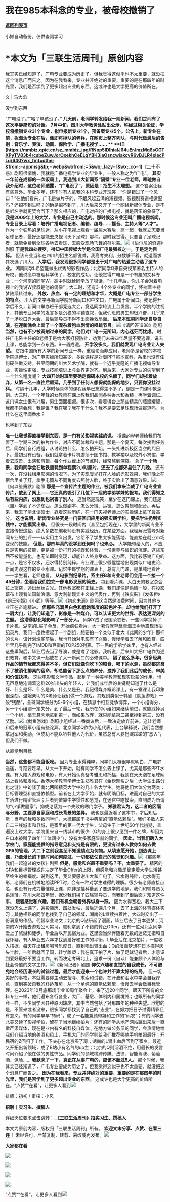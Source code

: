 # 我在985本科念的专业，被母校撤销了

[**返回列表页**](/gzh/三联生活周刊)

小懒自动备份，仅供查阅学习

# ***本文为「三联生活周刊」原创内容**

  
  

我其实已经知道了，广电专业要成为历史了。但我觉得这似乎也不太重要，就没把这个消息广而告之。因为在我看来，专业并非绝对的重要，重要的是在那四年的时光里，我们是否学到了更多超出专业的东西。这或许也是大学更高的价值所在。

  
  

文 | 马大彪

没学到东西

“广电没了。”“哈？早该没了。” ****几天前，老同学转发给我一则新闻，我们之间有了这次平静简短的对话。
7月中旬，四川大学教务处贴出公示，称经过相关论证，学校将撤销专业31个专业，拟申报新专业1个，预备案专业5个。公告上，新专业在前，拟淘汰专业在后，像即将掉队的老兵，在网页上整齐列队，与时代做最后的告别：音乐学、表演、动画、保险学、广播电视学……
**
**![](https://mmbiz.qpic.cn/sz_mmbiz_jpg/RNpp5IDIhiaIJ64uErJmzMq6sGGTXPyTV83b4rcsbeZuwJorOxekhCeELqYBK3iaOsncwiakcvR6vBJLR4xlecPLg/640?wx_fmt=other
&from;=appmsg&tp;=webp&wxfrom;=5&wx;_lazy=1&wx;_co=1)****《二十不惑》剧照很惭愧，我就是广播电视学专业的毕业生，一般人称之为“广电”。
**其实一年前在成都的一次饭局上，我遇到川大新闻系“隔壁”专业一位老师，寒暄做自我介绍时，这位老师透露，“广电没了”，原因是：招生不太理想。**
这个答案让我有些意外。毕业多年，还不时有人拿我的本科专业开玩笑：“你是错过了一个风口？”在他们看来，广电是做片子的，不跟风起云涌的短视频、影视剧赛道相适配吗？还招不到生吗？的确是招不到了，川大后来又开了一个网络新媒体专业，是不是听名字就更契合当下？那么相应的，广电对应的广播电视，就是落伍的象征了。
**我是2009年上的大学，专业是自己主动选的。那时候这专业还叫广播电视新闻，专业目录上写着：培养广播电视记者、编辑、编导……播音、主持人等“人才”。**
作为一个狂热的足球迷，从小在电视上观看一届届大赛后，高一起，我就立志要当足球记者，最好还是能去央视《天下足球》那种。那时我觉得，只要当了足球记者，就能免费到全球各地去看球、去感受现场飞舞的荷尔蒙。![](https://mmbiz.qpic.cn/mmbiz_jpg/c2Sib3Mp7pOM4mY0kIGkrWMdacITbHaEZN2fQUSFe5hntOjiaWsnsw9jLh0fbhb507xc6j4ejUQcJt3hFz8soibOw/640?wx_fmt=jpeg&from;=appmsg)《伯尔尼的奇迹》剧照
**于是我四处搜罗，得知中国传媒大学是全国广电最强校之一，于是定为目标。**
但该专业当年在四川的招生名额锐减，我高考失利，分数够不着，就退而求其次选了川大。 **入学后，我发现很多同学都是出于对广电的热爱主动选了这专业。**
湖南同学L希望能做出优秀的影视作品；北京同学Q来自央视某著名主持人的母校，他说高中被理科学伤了，校友的成功，让他觉得广电是一个有趣的文科专业；一个河南的同学W，高中时就给同学放了狠话，“十几年后，你儿子会对着电视上的我说W叔叔是他的偶像”；大二时，还有3-4个外专业的同学，怀揣着主持梦陆续转过来。
**外放、热血、有一定的理想和才华，大概是广电专业一部分学生的特点。**
川大的文学与新闻学院分新闻口和中文口，广电属于新闻口。我记得开学后不久，新闻口举办班干部竞选大会，竞选同学轮流上台发言。半个学院的注视下，其他专业同学的发言多是沉稳的平铺直叙，但我们班的男生却很兴奋，几乎来了一场脱口秀大会，最后辅导员不得不出面挽救局面。
**后来本班男同学还自导自演，在迎新晚会上出了一个混杂着狗血剧情的唱跳节目。**![](https://mmbiz.qpic.cn/sz_mmbiz_jpg/XnMeqb0xcz7Xf6HJnb0pDD2bvNiaOnDhHlghVpar6dcaLAUBLVORgnxujvBytFzupiaO7sF2xgx52OGA9w77T6VA/640?wx_fmt=jpeg&from;=appmsg)《请回答1988》剧照
**当然，也有不少被调剂过来的同学，他们对广电一无所知，内心迷茫而忧虑。**
时任广电系主任的B老师于是给大家打预防针，劝我们未来四年尽量不要逃课，说去上课，总能学到一点东西。B一语成谶。
**开学没多久，我们就发现广电专业让人失望。**
它跟中国所有大学的新闻专业一样，重理论而非应用，老师多是留校的本校学院派博士，对广电实操所知甚少，多数课程是对着PPT照本宣科，系里也没有任何硬件做支持。甚至同期的川大艺术学院，就有一个近乎克隆的广播电视编导专业，实操性更强，专业技能培训上与业界更对齐。到后来，大家对专业的失望到了一个什么程度呢？
**大四开始时班里要确定保研本校的名额了，同学们却挨着放弃，从第一名一直往后顺延，几乎到了任何人想保就能保的地步，只要你没挂过科。**
时隔十几年，大学时候具体的课程我早已忘得差不多了，倒是一门课印象深刻。大三时，一个年轻的女教师在课上教我们品闻各种香水和香精，再学着调试。这门课女生很有兴趣，男生面面相觑。很多次，看着讲台上那些精美的瓶瓶罐罐，我都不禁会想：我是谁？我在哪？我在干什么？我不是要去足球现场做报道吗，为什么在这里闻香水？

也学到了东西

 **唯一让我觉得直接学到东西，是一门有关影视实践的课。**
授课的W老师给我们布置了一学期三次的拍片作业，对应不同体裁和主题。那是一个夏天，每次接到任务后，同学们自行成组，从讨论拍什么、怎么拍开始，一头扎进新校区当空的烈日下。最初没有设备，我们就拿着卡片机游荡于图书馆、教学楼以及校外小宾馆，学着去取景、出演和剪辑。每个作业截止的节点时，经常熬到深夜。
**为了一个场景，我和同学会在地铁里耗到单程票2小时超时，还去了成都郊县住了几晚。**
还有一次，在没钱租用影棚的情况下，为了实现暖光打在人脸的光影效果，我们晚上在宿舍里关了灯，拿手电筒从不同角度去照射人脸，终于实验出了满意效果。![](https://mmbiz.qpic.cn/sz_mmbiz_jpg/XnMeqb0xcz7Xf6HJnb0pDD2bvNiaOnDhHsIyY7WU3icibic8hIcC0XrtxVPAaXFuj2dNPr9UO8OOzC5mUKt8vn0Bgg/640?wx_fmt=jpeg&from;=appmsg)《何以笙箫默》剧照
**那是一个宣传片主题的作业，被我们拿来当成了广电专业宣传片，放到了网上——它还真的吸引了几位下一届的学弟学妹的报考。我们得知之后有些内疚，没想到也祸害了别人。**
这当然是玩笑，至少在这门课上，我们还是（自）学到了不少东西，怎么做剧本、怎么分镜、运镜、怎么剪辑和配音。再后来，我去了清北读硕士，靠着这些历练，在一门央视老师上的实操课上拿了最高分。
**这也说明，新闻专业终究是一门要回归应用的强实践学科，要把学生扔到实践中，才能摸索出来。**
但很长一段时间内（甚至包括现在），大学里的新闻专业不直接传授这些，绝大多数在编老师没有实践经历。在某些方面，我理解张雪峰对新闻专业的批评——从实用主义出发，它给不了学生太多能落地、能直接在就业市场变现的技能。
**但是，那四年真的没学到任何吗？也未必。**
大学能带给人的，不应只是实用的技能，更是被一份打开的视野和体验，一份素养与智识的沉淀。这些东西不被能量化，也无法即时变现，却能让人终身受益。这方面，我比较感谢广电的一点，是它不仅水，还水得特别纯粹。专业课上很少假惺惺地出现类似广电史论、新闻史观这样的专业水课。记忆中每学期的课表上，总有几门课，是单纯地看片——学生看，老师也看。
**从电影到纪录片，系主任B和专业老师们会用一个接一个45分钟，坐着给我们拉完一部电影发展的简史。**
每到看片课，大白天的教室总会拉上窗帘，透出丝丝白光。其他教室都在正经上课，我们却像是偷情一般，在投影幕布上观看法国新浪潮、意大利新现实主义的代表作，再到《铁皮鼓》《发条橙》《霸王别姬》《小武》等等。![](https://mmbiz.qpic.cn/sz_mmbiz_jpg/XnMeqb0xcz7Xf6HJnb0pDD2bvNiaOnDhH4kwVeKwZyXcITSGGIIQeT67cibF7PCwibaIiaL4MxVk1IdtxVkOwqyibBg/640?wx_fmt=jpeg&from;=appmsg)《初恋未满》剧照这当然是浪费时间，因为其他专业正在奋笔精进。
**但那些充满黑白色和低饱和度的彩色片子。却也给我们打开了一扇大门，让我们知道了，影像是一种媒介，可以认识更大的世界、表达更深刻的主题。**
**这潜移默化地影响了一部分人。**
同学Y成了张国荣铁粉，一些同学换掉了卡片机，湖南的L买了单反，开始疯狂看片，大一暑假就奔赴青海玉树地震现场拍纪录片。我们一度也攒起了一个剧组，想要拍一个类似于北大《此间的少年》那样的长片。该计划烂尾前后，我也开始对电影有了兴趣，慢慢学着去了解和欣赏，四年里几乎刷完了IMDB和豆瓣的TOP250列表。下一届的学弟学妹里，也有人经过这些熏陶后，毕业后去当了导演，或是考了北影。我听说，后来川大把广电作为通识教育，和中文课一起放在了大一新闻口的必修课中。
**隔了这么多年，很多经典作品的情节我都忘得差不多，但它们就像你吃下的粮食、喝下的水源，虽然都逃离不了被消化排离的宿命，却总能留下那么点的养分，滋养了我们此后的成长、审美和价值抉择。**
这些电影和文学作品，起到了一种美学教育和现实启蒙的作用，悄无声息地沁润着这群20岁出头的年轻人，让我们成年后的关键期知道了什么是好、什么是坏、什么是美、什么又是丑。我记得媒介概论课上，有一堂课让我印象很深刻。温婉亲切的X老师让我们做一个游戏。其规则类似于韩剧《鱿鱼游戏》一般“残酷”，全班同学被分为5-6个小组，在猜忌中相互竞争博弈，一个小组得分，另一个小组则一定失分。到了最后一轮，我所在的小组如果继续前进，就能踩掉另一个小组，毫无悬念地拿到第一，而如果放弃，就只能拿第二甚至掉到第三，没有奖励。![](https://mmbiz.qpic.cn/sz_mmbiz_jpg/XnMeqb0xcz7Xf6HJnb0pDD2bvNiaOnDhHsZOI6LjPMw3NVBxlnyz5dCvibGR5nbPjMv1VsxCuZu91gicWRflJ3dBA/640?wx_fmt=jpeg&from;=appmsg)《鱿鱼游戏》剧照小组经过一番商议后，一致决定放弃前进。这让老师和后来的冠军小组有些诧异。北京同学Q作为小组代表，上台解释说，我们当然想拿冠军和奖励，但成功不能以牺牲他人为代价，虽然总有人要扮演踩踏的“恶人”，但我们不做。

从直觉到目标

 **当然，这些都不能当饭吃。**
因为专业水得纯粹，同学们大概很早就明白，广电梦遥遥，寻路要趁早。从大一下开始，就有同学不怎么去上课了，尤其是那些PPT水课。有人陷入游戏和电影，有人开始认真备考雅思和托福，我则在天天泡在足球网站上看帖和发帖。香港大学教育学博士生郑雅君在《金榜题名之后：大学生出路分化之谜》中访谈了南北两所精英大学中的几十名大学生。她将他们大体分为两类：目标管理型和直觉依赖型。前者在上大学伊始，就有明确目标，进而对自己的大学生活进行精密管理；后者则依靠中学惯性和感觉，在迷宫中瞎摸索，直到成为所谓的“小镇做题家”，抑或沦落为一个失败的寒门学子。
**郑雅君认为，这二者的区隔与分野，主要源自家庭和成长背景的差异。**
我也是最近看了这本书，才后知后觉：当年的我和多数同学们，大概都属于书中典型的“直觉依赖型”。我们多数人来自二三线城市和县城，是家里的第一代大学生，父母生于上世纪60年代初期，普遍没上过大学。学院里来自一线城市的很少（Q的身上很少见到一件名牌，却因为户口本被叫了四年“工体阔少”），没有太多家庭显赫的同学。
**因此，当我们跨入大学校门，家庭能提供的指导意见和支持是有限的，更没有过来人教你如何去做GPA的管理，大二下之前我甚至不知道绩点为何物。从填志愿开始，到选课上课，乃至漫长的下课时间如何度过，一切都依仗自己的感觉和兴趣。**![](https://mmbiz.qpic.cn/sz_mmbiz_png/XnMeqb0xcz7Xf6HJnb0pDD2bvNiaOnDhHtdCCKSRzicPeGPnIOuESlDfEP79qKFs0VwIUtXQ9VhewMBTfMU0LDBg/640?wx_fmt=png&from;=appmsg)《那些年我们一起追过的女孩》剧照
**但是，感觉和兴趣不重要吗？不，太重要了。**
精密的GPA和目标管理或许决定了毕业Offer的上限，但感觉和兴趣却奠定着大学生活甚至终生的幸福度。说到这里，我又要感谢川大和广电了。它水得纯粹，也水得无形，老师们在机械地朗读PPT时，会有一种对学生难得的理解。很少有老师直接点名，也没有行政力量催你上课，除非是挂科量到了要退学的地步。我们和辅导员关系淡薄，在川大那四年里，据说我们换了四届辅导员，而我到了很后面才知道这件事。
**跟着感觉和兴趣，我们有机会朝着外界纵身一跃。**
因为水得宽松，我大三下就没怎么上课了，遍投简历、四处发帖，最后逃课几个月，去了上海的体育媒体实习；其他相熟的同学也找到了自己的领域，湖南的L继续拍着片，大四时交出了一份满意的作品，代替毕业论文；北京的Q钻研起了漫画，毕业后去了日本逐梦；河南的W开始去游戏公司实习，顺利拿到了不错的转正Offer。还有一位河北女同学爱上了旅游和徒步，毕业后以开民宿为业。这里面当然伴随着无数的迷茫无措和自我怀疑，有人毕业五六年才找到爱好和工作的平衡，L毕业后在北京拍片，一度收入拮据，每天在出租房喝可乐度日，直到喝出胃出血；Q的漫画梦想在日本撞得灰头土脸，一年后就回了国，转学雕塑；我在真正拍了片、做了足球记者后，才意识到爱好最好不要当工作，转而决定考研北上，追求一份（自认）能兼顾个人体验与社会价值的文字工作。![](https://mmbiz.qpic.cn/sz_mmbiz_jpg/XnMeqb0xcz7Xf6HJnb0pDD2bvNiaOnDhHPlfFePAg3ODaX96sWGbuvKv9HN5BOwVm3DFuwS4OCPg1wuLyFwl17g/640?wx_fmt=jpeg&from;=appmsg)《新闻记者》剧照
**仰仗兴趣和直觉的自我成长，不可避免地会经历漫长的试错过程，最后才能迎来一个也许并不算太好的结局。**
但一切美好的事物，本就需要你主动去搜寻、求索和试错，在汗液和泪水中学会自我疗愈，直到突破自我的舒适茧房，从一个单纯的直觉依赖型，慢慢去学会做目标管理。在2023年10月底那场毕业10周年聚会上，来了近20个同学。跟天下所有的文科专业一样，他们遍布各行各业，大厂、基层、体制内和国境外；也跟所有的同学会一样，不少同学因各种原因缺席，其中当然包括了对那四年的种种失望。欣慰的是，不管来或者没来，很多同学都找到了自己的“志业”，在努力把日子过得精彩且有意义。有的同学早早“转码”，成了一名能兼顾带娃和工作的“码农”；有的同学去北美又读了影视学位，留在了当地继续拍片；还有的同学从地产网站跳出来后一直做严肃媒体，现在是业内有名的科技自媒体；在地方做公务员的同学，会热情地给我们介绍当地的美酒和风土，手机大厂的同学则给我们推荐哪款手机拍照最好；开民宿的Z回归了工作，下决心在北京买了房；湖南的L胃出血后回到了家乡，最近又开拓出新领域，成了B站小有名气的up主；北京的Q则滔滔不绝，用最长的发言时间介绍了他在做的男性饰品。同学们的领域横跨传媒、法律、智能驾驶、葡萄酒、保险……
**我默念了一下，真正在从事广电的，应该不超过5人。**
那个时候，我其实已经知道了，广电专业要成为历史了。但我觉得这似乎也不太重要，就没把这个消息广而告之。
**因为在我看来，专业并非绝对的重要，重要的是在那四年的时光里，我们是否学到了更多超出专业的东西。**
这或许也是大学更高的价值所在。“点赞”“在看”，让更多人看到![](https://mmbiz.qpic.cn/mmbiz_gif/c2Sib3Mp7pON9hkSZwdTibRHNZSMPyiapUCHJwlyoZVBC3SfmPmF0VKjkm3NiaToQloHFJ6icyicqZnqgXp6pSQJt5gg/640?wx_fmt=gif&from;=appmsg&wxfrom;=5&wx;_lazy=1&tp;=wxpic)  
  
  
  
  
  

排版：初初 / 审核：小风

  
 **招聘｜实习生、撰稿人**  

详细岗位要求点击跳转：[
**《三联生活周刊》招实习生、撰稿人**](http://mp.weixin.qq.com/s?__biz=MTc5MTU3NTYyMQ==&mid=2651136871&idx=3&sn=f1c0777fe9d31881e5dfca68ebc2937f&chksm=5907324d6e70bb5b3546dfe1c7b31b5fe05664bebbf36356ba9a1a352e0678444cad62875ad4&scene=21#wechat_redirect)

本文为原创内容，版权归「三联生活周刊」所有。 **欢迎文末分享、点赞、在看三连！**
未经许可，严禁复制、转载、篡改或再发布。![](https://mmbiz.qpic.cn/sz_mmbiz_png/Gg7Qtoh7Aic9ZTmAdCc80b4nD7xicgPt863QWU7oNswDx19XrjfTtSl8QwatY2EEZGuNd1WRRiapDZjcDhTnNYmBg/640?wx_fmt=other&wxfrom;=5&wx;_lazy=1&wx;_co=1&retryload;=1&tp;=webp)

 **大家都在看**

  

[![](https://mmbiz.qpic.cn/mmbiz_jpg/c2Sib3Mp7pONpdFrunWdJia5mb5KiaM0SOPpwHOqvabGZOlDvia7pBlQdYtSfRrHuR9XuTJ47x8h3k82ibV0ZKoXFJw/640?wx_fmt=jpeg&from;=appmsg&wxfrom;=5&wx;_lazy=1&wx;_co=1&tp;=wxpic)](http://mp.weixin.qq.com/s?__biz=MTc5MTU3NTYyMQ==&mid=2651405557&idx=1&sn=123637628263b96b1e351806b7652621&chksm=590b2ddf6e7ca4c9f48e32c67f54d184c3b4bed1d19138dd7226984b54377821069b003b49b6&scene=21#wechat_redirect)

[![](https://mmbiz.qpic.cn/mmbiz_jpg/c2Sib3Mp7pONpdFrunWdJia5mb5KiaM0SOPNbvu8FItnIx1WBKllh4r5pdRZIiam7AFzJ7XhjT8WmAuH6Suxe62Xgg/640?wx_fmt=jpeg&wxfrom;=5&wx;_lazy=1&wx;_co=1&tp;=wxpic)](http://mp.weixin.qq.com/s?__biz=MTc5MTU3NTYyMQ==&mid=2651405455&idx=1&sn=c2ed3d59c699c2af60e8264aa32f0e68&chksm=590b2da56e7ca4b30176aec88728cd02fff90f567566249b945e1bd35141a1ebb9be381d8961&scene=21#wechat_redirect)  

![](https://mmbiz.qpic.cn/sz_mmbiz_png/Gg7Qtoh7Aic9ZTmAdCc80b4nD7xicgPt86k1kgpU51hWCHjV92ryhVW35PLCvLhxLw9XDhXjgeDyZhHSx5EbRcfg/640?wx_fmt=other&wxfrom;=5&wx;_lazy=1&wx;_co=1&retryload;=1&tp;=webp)

  
[![](https://mmbiz.qpic.cn/mmbiz_png/EOuQaibPCVLyVdaUvpmv4v2HmrwqyLyb0gxvS8Tl2nYAWb9YxK1sbZ7SicW9lgiapExHvz3nrn2p9DDOKkicXpgJLg/640?wx_fmt=png&from;=appmsg&wxfrom;=5&wx;_lazy=1&wx;_co=1&tp;=wxpic)]()  
  
“点赞”“在看”，让更多人看到![](https://mmbiz.qpic.cn/mmbiz_gif/c2Sib3Mp7pON9hkSZwdTibRHNZSMPyiapUCHJwlyoZVBC3SfmPmF0VKjkm3NiaToQloHFJ6icyicqZnqgXp6pSQJt5gg/640?wx_fmt=gif&from;=appmsg&wxfrom;=5&wx;_lazy=1&tp;=wxpic)

